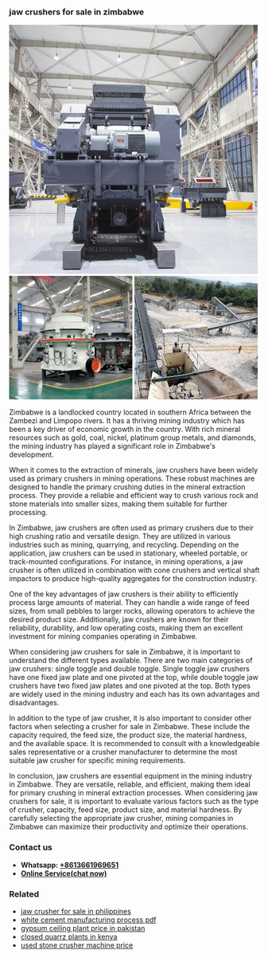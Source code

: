 <h3>jaw crushers for sale in zimbabwe</h3><img src='1708663280.jpg' alt=''><p>Zimbabwe is a landlocked country located in southern Africa between the Zambezi and Limpopo rivers. It has a thriving mining industry which has been a key driver of economic growth in the country. With rich mineral resources such as gold, coal, nickel, platinum group metals, and diamonds, the mining industry has played a significant role in Zimbabwe's development.</p><p>When it comes to the extraction of minerals, jaw crushers have been widely used as primary crushers in mining operations. These robust machines are designed to handle the primary crushing duties in the mineral extraction process. They provide a reliable and efficient way to crush various rock and stone materials into smaller sizes, making them suitable for further processing.</p><p>In Zimbabwe, jaw crushers are often used as primary crushers due to their high crushing ratio and versatile design. They are utilized in various industries such as mining, quarrying, and recycling. Depending on the application, jaw crushers can be used in stationary, wheeled portable, or track-mounted configurations. For instance, in mining operations, a jaw crusher is often utilized in combination with cone crushers and vertical shaft impactors to produce high-quality aggregates for the construction industry.</p><p>One of the key advantages of jaw crushers is their ability to efficiently process large amounts of material. They can handle a wide range of feed sizes, from small pebbles to larger rocks, allowing operators to achieve the desired product size. Additionally, jaw crushers are known for their reliability, durability, and low operating costs, making them an excellent investment for mining companies operating in Zimbabwe.</p><p>When considering jaw crushers for sale in Zimbabwe, it is important to understand the different types available. There are two main categories of jaw crushers: single toggle and double toggle. Single toggle jaw crushers have one fixed jaw plate and one pivoted at the top, while double toggle jaw crushers have two fixed jaw plates and one pivoted at the top. Both types are widely used in the mining industry and each has its own advantages and disadvantages.</p><p>In addition to the type of jaw crusher, it is also important to consider other factors when selecting a crusher for sale in Zimbabwe. These include the capacity required, the feed size, the product size, the material hardness, and the available space. It is recommended to consult with a knowledgeable sales representative or a crusher manufacturer to determine the most suitable jaw crusher for specific mining requirements.</p><p>In conclusion, jaw crushers are essential equipment in the mining industry in Zimbabwe. They are versatile, reliable, and efficient, making them ideal for primary crushing in mineral extraction processes. When considering jaw crushers for sale, it is important to evaluate various factors such as the type of crusher, capacity, feed size, product size, and material hardness. By carefully selecting the appropriate jaw crusher, mining companies in Zimbabwe can maximize their productivity and optimize their operations.</p><h3>Contact us</h3><ul><li><strong>Whatsapp:&nbsp;<a href="https://wa.me/8613661969651">+8613661969651</a></strong></li><li><a href="https://swt.shibang-china.com/?git&amp;zhl&amp;jaw crushers for sale in zimbabwe"><strong>Online Service(chat now)</strong></a></li></ul><h3>Related</h3><ul><li><a href='jaw crusher for sale in philippines.md'>jaw crusher for sale in philippines</a></li><li><a href='white cement manufacturing process pdf.md'>white cement manufacturing process pdf</a></li><li><a href='gypsum ceiling plant price in pakistan.md'>gypsum ceiling plant price in pakistan</a></li><li><a href='closed quarrz plants in kenya.md'>closed quarrz plants in kenya</a></li><li><a href='used stone crusher machine price.md'>used stone crusher machine price</a></li></ul>